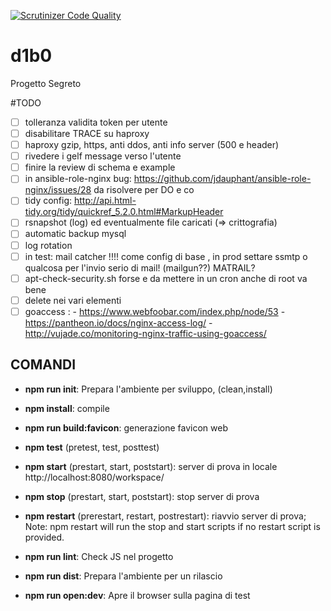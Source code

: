[![Scrutinizer Code Quality](https://scrutinizer-ci.com/g/BitPrepared/d1b0/badges/quality-score.png?b=master)](https://scrutinizer-ci.com/g/BitPrepared/d1b0/?branch=master)

# d1b0
Progetto Segreto


#TODO

-[ ] tolleranza validita token per utente
-[ ] disabilitare TRACE su haproxy
-[ ] haproxy gzip, https, anti ddos, anti info server (500 e header)
-[ ] rivedere i gelf message verso l'utente
-[ ] finire la review di schema e example
-[ ] in ansible-role-nginx bug: https://github.com/jdauphant/ansible-role-nginx/issues/28 da risolvere per DO e co
-[ ] tidy config: http://api.html-tidy.org/tidy/quickref_5.2.0.html#MarkupHeader
-[ ] rsnapshot (log) ed eventualmente file caricati (=> crittografia)
-[ ] automatic backup mysql
-[ ] log rotation
-[ ] in test: mail catcher !!!! come config di base , in prod settare ssmtp o qualcosa per l'invio serio di mail! (mailgun??) MATRAIL?
-[ ] apt-check-security.sh forse e da mettere in un cron anche di root va bene
-[ ] delete nei vari elementi
-[ ] goaccess :
      - https://www.webfoobar.com/index.php/node/53
      - https://pantheon.io/docs/nginx-access-log/
      - http://vujade.co/monitoring-nginx-traffic-using-goaccess/

## COMANDI

  * **npm run init**: Prepara l'ambiente per sviluppo, (clean,install)

  * **npm install**: compile

  * **npm run build:favicon**: generazione favicon web

  * **npm test** (pretest, test, posttest)

  * **npm start** (prestart, start, poststart): server di prova in locale http://localhost:8080/workspace/

  * **npm stop** (prestart, start, poststart): stop server di prova

  * **npm restart** (prerestart, restart, postrestart): riavvio server di prova; Note: npm restart will run the stop and start scripts if no restart script is provided.

  * **npm run lint**: Check JS nel progetto

  * **npm run dist**: Prepara l'ambiente per un rilascio

  * **npm run open:dev**: Apre il browser sulla pagina di test

